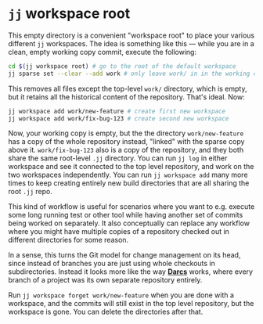 # `jj` workspace root

This empty directory is a convenient "workspace root" to place your various
different `jj` workspaces. The idea is something like this &mdash; while you are
in a clean, empty working copy commit, execute the following:

```bash
cd $(jj workspace root) # go to the root of the default workspace
jj sparse set --clear --add work # only leave work/ in in the working copy
```

This removes all files except the top-level `work/` directory, which is empty,
but it retains all the historical content of the repository. That's ideal. Now:

```bash
jj workspace add work/new-feature # create first new workspace
jj workspace add work/fix-bug-123 # create second new workspace
```

Now, your working copy is empty, but the the directory `work/new-feature` has a
copy of the whole repository instead, "linked" with the sparse copy above it.
`work/fix-bug-123` also is a copy of the repository, and they both share the
same root-level `.jj` directory. You can run `jj log` in either workspace and
see it connected to the top level repository, and work on the two workspaces
independently. You can run `jj workspace add` many more times to keep creating
entirely new build directories that are all sharing the root `.jj` repo.

This kind of workflow is useful for scenarios where you want to e.g. execute
some long running test or other tool while having another set of commits being
worked on separately. It also conceptually can replace any workflow where you
might have multiple copies of a repository checked out in different directories
for some reason.

In a sense, this turns the Git model for change management on its head, since
instead of branches you are just using whole checkouts in subdirectories.
Instead it looks more like the way **[Darcs]** works, where every branch of a
project was its own separate repository entirely.

[Darcs]: https://darcs.net

Run `jj workspace forget work/new-feature` when you are done with a workspace,
and the commits will still exist in the top level repository, but the workspace
is gone. You can delete the directories after that.
